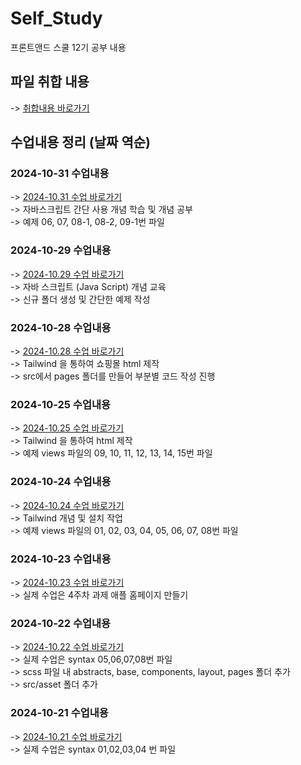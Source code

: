 # Self_Study

프론트앤드 스쿨 12기 공부 내용

## 파일 취합 내용

-> [취합내용 바로가기](./sum/study_total.md) <br>

## 수업내용 정리 (날짜 역순)

### 2024-10-31 수업내용

-> [2024-10.31 수업 바로가기](./study/20241031.md)<br>
-> 자바스크립트 간단 사용 개념 학습 및 개념 공부 <br>
-> 예제 06, 07, 08-1, 08-2, 09-1번 파일<br>

### 2024-10-29 수업내용

-> [2024-10.29 수업 바로가기](./study/20241029.md)<br>
-> 자바 스크립트 (Java Script) 개념 교육 <br>
-> 신규 폴더 생성 및 간단한 예제 작성<br>

### 2024-10-28 수업내용

-> [2024-10.28 수업 바로가기](./study/20241028.md)<br>
-> Tailwind 을 통하여 쇼핑몰 html 제작 <br>
-> src에서 pages 폴더를 만들어 부분별 코드 작성 진행<br>

### 2024-10-25 수업내용

-> [2024-10.25 수업 바로가기](./study/20241025.md)<br>
-> Tailwind 을 통하여 html 제작 <br>
-> 예제 views 파일의 09, 10, 11, 12, 13, 14, 15번 파일<br>

### 2024-10-24 수업내용

-> [2024-10.24 수업 바로가기](./study/20241024.md)<br>
-> Tailwind 개념 및 설치 작업 <br>
-> 예제 views 파일의 01, 02, 03, 04, 05, 06, 07, 08번 파일<br>

### 2024-10-23 수업내용

-> [2024-10.23 수업 바로가기](./study/20241023.md)<br>
-> 실제 수업은 4주차 과제 애플 홈페이지 만들기 <br>

### 2024-10-22 수업내용

-> [2024-10.22 수업 바로가기](./study/20241022.md)<br>
-> 실제 수업은 syntax 05,06,07,08번 파일<br>
-> scss 파일 내 abstracts, base, components, layout, pages 폴더 추가<br>
-> src/asset 폴더 추가<br>

### 2024-10-21 수업내용

-> [2024-10.21 수업 바로가기](./study/20241021.md)<br>
-> 실제 수업은 syntax 01,02,03,04 번 파일<br>
